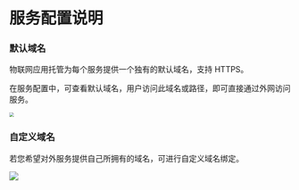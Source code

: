 # 服务配置说明



### 默认域名

物联网应用托管为每个服务提供一个独有的默认域名，支持 HTTPS。

在服务配置中，可查看默认域名，用户访问此域名或路径，即可直接通过外网访问服务。

<img src="D:\截图\f7db2be88acc4ca2ca2854d924b58db3.png" style="zoom:50%;" />



### 自定义域名

若您希望对外服务提供自己所拥有的域名，可进行自定义域名绑定。

![](D:\截图\49ceafcaa16105a16354dfbc207e257b.png)

